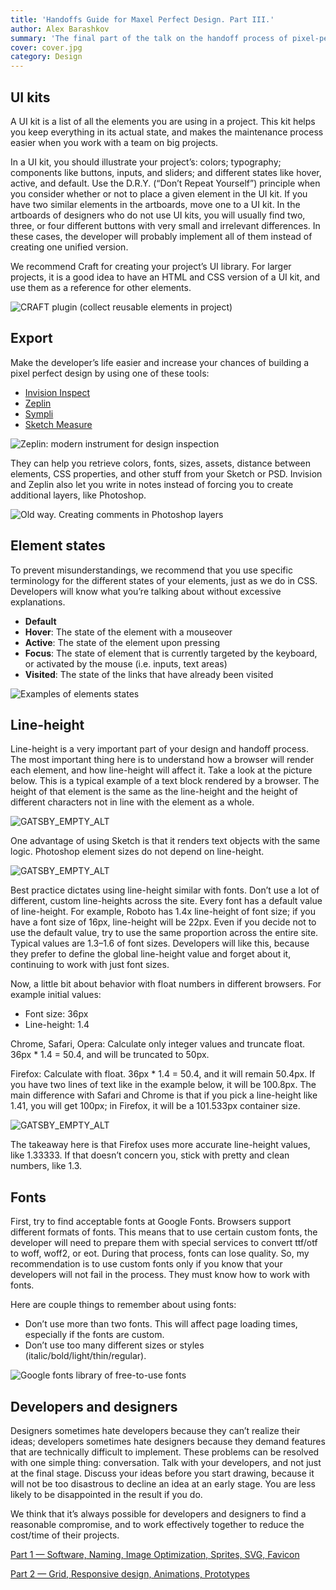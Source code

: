 ```yaml
---
title: 'Handoffs Guide for Maxel Perfect Design. Part III.'
author: Alex Barashkov
summary: 'The final part of the talk on the handoff process of pixel-perfect design: UI kits, export, component states, typography.'
cover: cover.jpg
category: Design
---
```


## UI kits

A UI kit is a list of all the elements you are using in a project. This kit helps you keep everything in its actual state, and makes the maintenance process easier when you work with a team on big projects.

In a UI kit, you should illustrate your project’s: colors; typography; components like buttons, inputs, and sliders; and different states like hover, active, and default. Use the D.R.Y. (“Don’t Repeat Yourself”) principle when you consider whether or not to place a given element in the UI kit. If you have two similar elements in the artboards, move one to a UI kit. In the artboards of designers who do not use UI kits, you will usually find two, three, or four different buttons with very small and irrelevant differences. In these cases, the developer will probably implement all of them instead of creating one unified version.

We recommend Craft for creating your project’s UI library. For larger projects, it is a good idea to have an HTML and CSS version of a UI kit, and use them as a reference for other elements.

![CRAFT plugin (collect reusable elements in project)](pp1.png)

## Export

Make the developer’s life easier and increase your chances of building a pixel perfect design by using one of these tools:

- [Invision Inspect](https://www.invisionapp.com/feature/inspect)
- [Zeplin](https://zeplin.io/)
- [Sympli](https://sympli.io/)
- [Sketch Measure](https://github.com/utom/sketch-measure)

![Zeplin: modern instrument for design inspection](pp2.png)

They can help you retrieve colors, fonts, sizes, assets, distance between elements, CSS properties, and other stuff from your Sketch or PSD. Invision and Zeplin also let you write in notes instead of forcing you to create additional layers, like Photoshop.

![Old way. Creating comments in Photoshop layers](pp3.png)

## Element states

To prevent misunderstandings, we recommend that you use specific terminology for the different states of your elements, just as we do in CSS. Developers will know what you’re talking about without excessive explanations.

- **Default**
- **Hover**: The state of the element with a mouseover
- **Active**: The state of the element upon pressing
- **Focus**: The state of element that is currently targeted by the keyboard, or activated by the mouse (i.e. inputs, text areas)
- **Visited**: The state of the links that have already been visited

![Examples of elements states](pp5.png)

## Line-height

Line-height is a very important part of your design and handoff process. The most important thing here is to understand how a browser will render each element, and how line-height will affect it. Take a look at the picture below. This is a typical example of a text block rendered by a browser. The height of that element is the same as the line-height and the height of different characters not in line with the element as a whole.

![GATSBY_EMPTY_ALT](pp5.png)

One advantage of using Sketch is that it renders text objects with the same logic. Photoshop element sizes do not depend on line-height.

![GATSBY_EMPTY_ALT](pp6.png)

Best practice dictates using line-height similar with fonts. Don’t use a lot of different, custom line-heights across the site. Every font has a default value of line-height. For example, Roboto has 1.4x line-height of font size; if you have a font size of 16px, line-height will be 22px. Even if you decide not to use the default value, try to use the same proportion across the entire site. Typical values are 1.3–1.6 of font sizes. Developers will like this, because they prefer to define the global line-height value and forget about it, continuing to work with just font sizes.

Now, a little bit about behavior with float numbers in different browsers. For example initial values:

- Font size: 36px
- Line-height: 1.4

Chrome, Safari, Opera: Calculate only integer values and truncate float. 36px \* 1.4 = 50.4, and will be truncated to 50px.

Firefox: Calculate with float. 36px \* 1.4 = 50.4, and it will remain 50.4px. If you have two lines of text like in the example below, it will be 100.8px. The main difference with Safari and Chrome is that if you pick a line-height like 1.41, you will get 100px; in Firefox, it will be a 101.533px container size.

![GATSBY_EMPTY_ALT](pp7.png)

The takeaway here is that Firefox uses more accurate line-height values, like 1.33333. If that doesn’t concern you, stick with pretty and clean numbers, like 1.3.

## Fonts

First, try to find acceptable fonts at Google Fonts. Browsers support different formats of fonts. This means that to use certain custom fonts, the developer will need to prepare them with special services to convert ttf/otf to woff, woff2, or eot. During that process, fonts can lose quality. So, my recommendation is to use custom fonts only if you know that your developers will not fail in the process. They must know how to work with fonts.

Here are couple things to remember about using fonts:

- Don’t use more than two fonts. This will affect page loading times, especially if the fonts are custom.
- Don’t use too many different sizes or styles (italic/bold/light/thin/regular).

![Google fonts library of free-to-use fonts](pp8.png)

## Developers and designers

Designers sometimes hate developers because they can’t realize their ideas; developers sometimes hate designers because they demand features that are technically difficult to implement. These problems can be resolved with one simple thing: conversation. Talk with your developers, and not just at the final stage. Discuss your ideas before you start drawing, because it will not be too disastrous to decline an idea at an early stage. You are less likely to be disappointed in the result if you do.

We think that it’s always possible for developers and designers to find a reasonable compromise, and to work effectively together to reduce the cost/time of their projects.

[Part 1 — Software, Naming, Image Optimization, Sprites, SVG, Favicon](/blog/handoffs-guide-for-pixel-perfect-design-part-i)

[Part 2 — Grid, Responsive design, Animations, Prototypes](/blog/handoffs-guide-for-pixel-perfect-design-part-ii)
